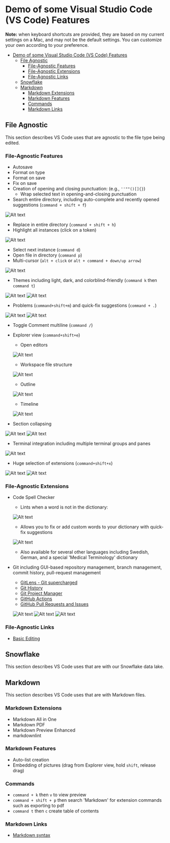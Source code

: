 # Demo of some Visual Studio Code (VS Code) Features

**Note:** when keyboard shortcuts are provided, they are based on my current settings on a Mac, and may not be the default settings. You can customize your own according to your preference.

- [Demo of some Visual Studio Code (VS Code) Features](#demo-of-some-visual-studio-code-vs-code-features)
  - [File Agnostic](#file-agnostic)
    - [File-Agnostic Features](#file-agnostic-features)
    - [File-Agnostic Extensions](#file-agnostic-extensions)
    - [File-Agnostic Links](#file-agnostic-links)
  - [Snowflake](#snowflake)
  - [Markdown](#markdown)
    - [Markdown Extensions](#markdown-extensions)
    - [Markdown Features](#markdown-features)
    - [Commands](#commands)
    - [Markdown Links](#markdown-links)

## File Agnostic

This section describes VS Code uses that are agnostic to the file type being edited.

### File-Agnostic Features

- Autosave
- Format on type
- Format on save
- Fix on save
- Creation of opening and closing punctuation: (e.g., ```''""()[]{}```)
  - Wrap selected text in opening-and-closing punctuation
- Search entire directory, including auto-complete and recently opened suggestions (`command + shift + f`)

![Alt text](assets/pictures/search-entire-directory.jpg)

- Replace in entire directory (`command + shift + h`)
- Highlight all instances (click on a token)

![Alt text](assets/pictures/highlight-all-instances.jpg)

- Select next instance (`command d`)
- Open file in directory (`command p`)
- Multi-cursor (`alt + click` or `alt + command + down/up arrow`)

![Alt text](assets/pictures/multicursor.jpg)

- Themes including light, dark, and colorblind-friendly (`command k` then `command t`)

![Alt text](assets/pictures/themes-light-and-dark.jpg)
![Alt text](assets/pictures/themes-light-example.jpg)

- Problems (`command+shift+m`) and quick-fix suggestions (`command + .`)

![Alt text](assets/pictures/problems-view.jpg)
![Alt text](assets/pictures/quickfix-context.jpg)

- Toggle Comment multiline (`command /`)
- Explorer view (`command+shift+e`)
  - Open editors

  ![Alt text](assets/pictures/explorer-open-editors.jpg)
  
  - Workspace file structure
  
  ![Alt text](assets/pictures/explorer-workspace-file-structure.jpg)
  
  - Outline
  
  ![Alt text](assets/pictures/explorer-outline.jpg)
  
  - Timeline
  
  ![Alt text](assets/pictures/explorer-timeline.jpg)

- Section collapsing

![Alt text](assets/pictures/collapsing-sections-opened.jpg)
![Alt text](assets/pictures/section-collapsing-collapsed.jpg)

- Terminal integration including multiple terminal groups and panes

![Alt text](assets/pictures/terminal-integration.jpg)

- Huge selection of extensions (`command+shift+x`)

![Alt text](assets/pictures/extensions-installed.jpg)
![Alt text](assets/pictures/extensions-recommended.jpg)

### File-Agnostic Extensions

- Code Spell Checker
  - Lints when a word is not in the dictionary:
  
  ![Alt text](assets/pictures/code-spell-check-linter.jpg)
  
  - Allows you to fix or add custom words to your dictionary with quick-fix suggestions
  
  ![Alt text](assets/pictures/code-spell-check-quick-fix-suggestions.jpg)
  
  - Also available for several other languages including Swedish, German, and a special 'Medical Terminology' dictionary
- Git including GUI-based repository management, branch management, commit history, pull-request management
  - [GitLens - Git supercharged](https://marketplace.visualstudio.com/items?itemName=eamodio.gitlens)
  - [Git History](https://marketplace.visualstudio.com/items?itemName=donjayamanne.githistory)
  - [Git Project Manager](https://marketplace.visualstudio.com/items?itemName=felipecaputo.git-project-manager)
  - [GitHub Actions](https://marketplace.visualstudio.com/items?itemName=GitHub.vscode-github-actions)
  - [GitHub Pull Requests and Issues](https://marketplace.visualstudio.com/items?itemName=GitHub.vscode-pull-request-github)
  
  ![Alt text](assets/pictures/git-gui-based-branch-management.jpg)
  ![Alt text](assets/pictures/git-gui-based-repo-management.jpg)
  ![Alt text](assets/pictures/git-gui-commit-history.jpg)

### File-Agnostic Links

- [Basic Editing](https://code.visualstudio.com/docs/editor/codebasics#:~:text=VS%20Code%20allows%20you%20to%20quickly%20search%20over%20all%20files,and%20enter%20your%20search%20term.)

## Snowflake

This section describes VS Code uses that are with our Snowflake data lake.

## Markdown

This section describes VS Code uses that are with Markdown files.

### Markdown Extensions

- Markdown All in One
- Markdown PDF
- Markdown Preview Enhanced
- markdownlint

### Markdown Features

- Auto-list creation
- Embedding of pictures (drag from Explorer view, hold `shift`, release drag)

### Commands

- `command + k` then `v` to view preview
- `command + shift + p` then search 'Markdown' for extension commands such as exporting to pdf
- `command t` then `c` create table of contents

### Markdown Links

- [Markdown syntax](https://www.markdownguide.org/basic-syntax/)
